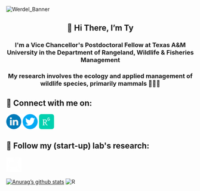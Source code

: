 ![Werdel_Banner](https://user-images.githubusercontent.com/45497381/187813221-31bb970c-4f74-443c-a3d3-7a834a6ba4b4.png)

<h2 align="center">
  👋 Hi There, I’m Ty
</h2>

<h3 align="center">
  I'm a Vice Chancellor's Postdoctoral Fellow at Texas A&M University in the Department of Rangeland, Wildlife & Fisheries Management
</h3> 
  
<h3 align="center">
  My research involves the ecology and applied management of wildlife species, primarily mammals 🦌🐏🦊 
</h3> 

<h2 align="Left">
  🤝 Connect with me on:
</h2> 

[<img alt="LinkedIn" width="40px" src="https://github.com/tywerdel/tywerdel/blob/main/Images/linkedin.png?raw=true"/>](https://www.linkedin.com/in/ty-werdel-b054b0b1/) <space> [<img alt="Twitter" width="40px" src="https://github.com/tywerdel/tywerdel/blob/main/Images/twitter.png?raw=true"/>](https://twitter.com/TyWerdel)<space> [<img alt="ResearchGate" width="40px" src="https://github.com/tywerdel/tywerdel/blob/main/Images/researchgate_icon_130843.png?raw=true"/>](https://www.researchgate.net/profile/Ty-Werdel-2)
  
<h2 align="left">
  👀 Follow my (start-up) lab's research:
</h2> 
  
[<img alt="Werdel Wildlife" width="40px" src="https://github.com/tywerdel/tywerdel/blob/main/Images/WWLogoWhite_edited.png?raw=true"/>](https://www.werdelwildlife.com)


[![Anurag’s github stats](https://github-readme-stats.vercel.app/api?username=tywerdel)](https://github.com/tywerdel)
![R](https://img.shields.io/badge/r-%23276DC3.svg?style=for-the-badge&logo=r&logoColor=white)

<!---
tywerdel/tywerdel is a ✨ special ✨ repository because its `README.md` (this file) appears on your GitHub profile.
You can click the Preview link to take a look at your changes.
--->
